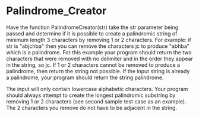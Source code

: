 # Palindrome_Creator

Have the function PalindromeCreator(str) take the str parameter being passed and determine if it is possible to create a palindromic string of minimum length 3 characters by removing 1 or 2 characters. For example: if str is "abjchba" then you can remove the characters jc to produce "abhba" which is a palindrome. For this example your program should return the two characters that were removed with no delimiter and in the order they appear in the string, so jc. If 1 or 2 characters cannot be removed to produce a palindrome, then return the string not possible. If the input string is already a palindrome, your program should return the string palindrome.

The input will only contain lowercase alphabetic characters. Your program should always attempt to create the longest palindromic substring by removing 1 or 2 characters (see second sample test case as an example). The 2 characters you remove do not have to be adjacent in the string.